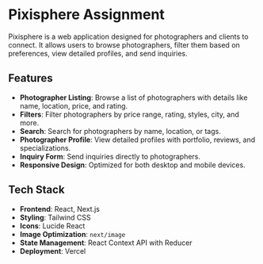 # Pixisphere Assignment

Pixisphere is a web application designed for photographers and clients to connect. It allows users to browse photographers, filter them based on preferences, view detailed profiles, and send inquiries.

## Features

- **Photographer Listing**: Browse a list of photographers with details like name, location, price, and rating.
- **Filters**: Filter photographers by price range, rating, styles, city, and more.
- **Search**: Search for photographers by name, location, or tags.
- **Photographer Profile**: View detailed profiles with portfolio, reviews, and specializations.
- **Inquiry Form**: Send inquiries directly to photographers.
- **Responsive Design**: Optimized for both desktop and mobile devices.

## Tech Stack

- **Frontend**: React, Next.js
- **Styling**: Tailwind CSS
- **Icons**: Lucide React
- **Image Optimization**: `next/image`
- **State Management**: React Context API with Reducer
- **Deployment**: Vercel
